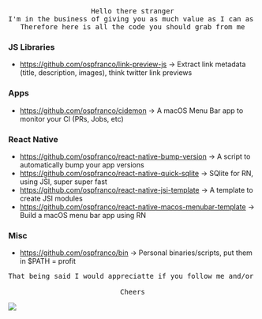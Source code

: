 <pre align="center">
Hello there stranger
I'm in the business of giving you as much value as I can as fast as I can
Therefore here is all the code you should grab from me
</pre>

### JS Libraries
- https://github.com/ospfranco/link-preview-js → Extract link metadata (title, description, images), think twitter link previews

### Apps
- https://github.com/ospfranco/cidemon → A macOS Menu Bar app to monitor your CI (PRs, Jobs, etc)

### React Native
- https://github.com/ospfranco/react-native-bump-version → A script to automatically bump your app versions
- https://github.com/ospfranco/react-native-quick-sqlite → SQlite for RN, using JSI, super super fast
- https://github.com/ospfranco/react-native-jsi-template → A template to create JSI modules
- https://github.com/ospfranco/react-native-macos-menubar-template → Build a macOS menu bar app using RN

### Misc
- https://github.com/ospfranco/bin → Personal binaries/scripts, put them in $PATH = profit


<pre align="center">
That being said I would appreciatte if you follow me and/or buy my products!

Cheers
</pre>

<a align="center" href="https://twitter.com/ospfranco">
  <img src="https://img.shields.io/twitter/follow/ospfranco?label=Follow%20%40ospfranco&style=social" />
</a>
